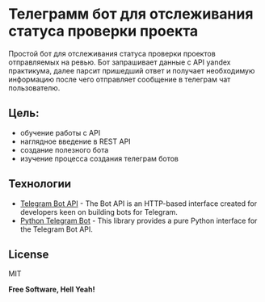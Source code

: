 # Телеграмм бот для отслеживания статуса проверки проекта

Простой бот для отслеживания статуса проверки проектов отправляемых на ревью. Бот запрашивает данные с API yandex практикума, далее парсит пришедший ответ и получает необходимую информацию после чего отправляет сообщение в телеграм чат пользователю.

## Цель:

- обучение работы с API
- наглядное введение в REST API
- создание полезного бота
- изучение процесса создания телеграм ботов

## Технологии

- [Telegram Bot API](https://core.telegram.org/bots/api) - The Bot API is an HTTP-based interface created for developers keen on building bots for Telegram.
- [Python Telegram Bot](https://github.com/python-telegram-bot/python-telegram-bot) - This library provides a pure Python interface for the Telegram Bot API.

## License

MIT

**Free Software, Hell Yeah!**
